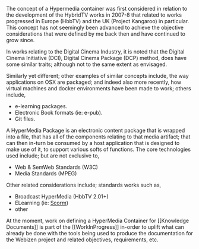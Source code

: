 The concept of a Hypermedia container was first considered in relation to the development of the HybridTV works in 2007-8 that related to works progressed in Europe (HbbTV) and the UK (Project Kangaroo) in particular.  This concept has not seemingly been advanced to achieve the objective considerations that were defined by me back then and have continued to grow since.

In works relating to the Digital Cinema Industry, it is noted that the Digital Cinema Initiative (DCI), Digital Cinema Package (DCP) method, does have some similar traits; although not to the same extent as envisaged. 

Similarly yet different; other examples of similar concepts include, the way applications on OSX are packaged; and indeed also more recently, how virtual machines and docker environments have been made to work; others include, 
- e-learning packages.
- Electronic Book formats (ie: e-pub).
- Git files. 

A HyperMedia Package is an electronic content package that is wrapped into a file, that has all of the components relating to that media artifact; that can then in-turn be consumed by a host application that is designed to make use of it, to support various softs of functions.  The core technologies used include; but are not exclusive to,

- Web & SemWeb Standards (W3C)
- Media Standards (MPEG)

Other related considerations include; standards works such as,
- Broadcast HyperMedia (HbbTV 2.01+)
- ELearning (ie: [Scorm](https://scorm.com/))
- other

At the moment, work on defining a HyperMedia Container for [[Knowledge Documents]] is part of the 
[[WorkInProgress]] in-order to uplift what can already be done with the tools being used to produce the documentation for the Webizen project and related objectives, requirements, etc.
